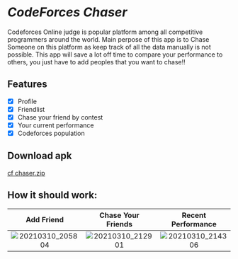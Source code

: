 # *CodeForces Chaser*

Codeforces Online judge is popular platform among all competitive programmers around the world. 
Main perpose of this app is to Chase Someone on this platform as keep track of all the data manually is not possible.
This app will save a lot off time to compare your performance to others, you just have to add peoples that you want to chase!!

## Features

* [x] Profile
* [x] Friendlist
* [x] Chase your friend by contest
* [x] Your current performance
* [x] Codeforces population

## Download apk

[cf chaser.zip](https://github.com/tanimahossain/Code-Forces-Chaser/files/6118739/cf.chaser.zip)

## How it should work:

Add Friend | Chase Your Friends | Recent Performance
:-------------------------:|:-------------------------:|:-------------------------:
![20210310_205804](https://user-images.githubusercontent.com/34402268/110666494-96161e00-81f3-11eb-8fa1-bcc8b8f7e78b.gif)  |  ![20210310_212901](https://user-images.githubusercontent.com/34402268/110686033-1f841b00-8209-11eb-8dca-5f0f523700cf.gif) | ![20210310_214306](https://user-images.githubusercontent.com/34402268/110686043-2317a200-8209-11eb-8803-7ff465e53dfd.gif)


